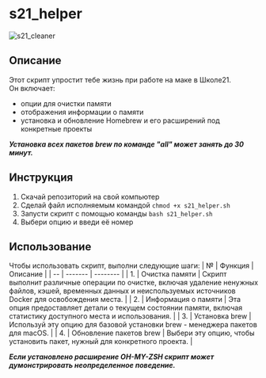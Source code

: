 # s21_helper

![s21_cleaner](https://content-7.foto.my.mail.ru/community/imperia.smexa/_groupsphoto/h-19126.jpg)


## Описание

Этот скрипт упростит тебе жизнь при работе на маке в Школе21.  
Он включает:
- опции для очистки памяти
- отображения информации о памяти
-  установка и обновление Homebrew и его расширений под конкретные проекты  

***Установка всех пакетов brew по команде "all" может занять до 30 минут.***  


## Инструкция  

1. Скачай репозиторий на свой компьютер  
1. Сделай файл исполняемым командой `chmod +x s21_helper.sh`  
2. Запусти скрипт с помощью команды `bash s21_helper.sh`  
3. Выбери опцию и введи её номер  


## Использование

Чтобы использовать скрипт, выполни следующие шаги:
| №  | Функция | Описание |
| -- | ------- | -------- |
| 1. | Очистка памяти | Скрипт выполнит различные операции по очистке, включая удаление ненужных файлов, кэшей, временных данных и неиспользуемых источников Docker для освобождения места. | 
| 2. | Информация о памяти | Эта опция предоставляет детали о текущем состоянии памяти, включая статистику доступного места и использования. |
| 3. | Установка brew | Используй эту опцию для базовой установки brew - менеджера пакетов для macOS. | 
| 4. | Обновление пакетов brew | Выбери эту опцию, чтобы установить пакет, нужный для конкретного проекта. |

***Если установлено расширение OH-MY-ZSH скрипт может думонстрировать неопределенное поведение.***  
